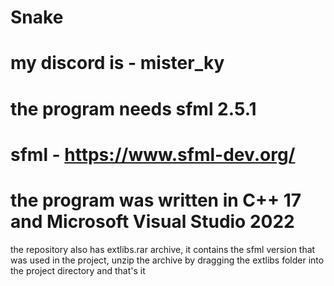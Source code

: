 # Snake
# my discord is - mister_ky
# the program needs sfml 2.5.1
# sfml - https://www.sfml-dev.org/
# the program was written in C++ 17 and Microsoft Visual Studio 2022

the repository also has extlibs.rar archive, it contains the sfml version that was used in the project, unzip the archive by dragging the extlibs folder into the project directory and that's it
